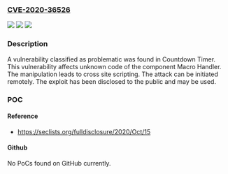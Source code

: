 ### [CVE-2020-36526](https://cve.mitre.org/cgi-bin/cvename.cgi?name=CVE-2020-36526)
![](https://img.shields.io/static/v1?label=Product&message=Countdown%20Timer&color=blue)
![](https://img.shields.io/static/v1?label=Version&message=n%2Fa&color=blue)
![](https://img.shields.io/static/v1?label=Vulnerability&message=CWE-79%20Cross%20Site%20Scripting&color=brighgreen)

### Description

A vulnerability classified as problematic was found in Countdown Timer. This vulnerability affects unknown code of the component Macro Handler. The manipulation leads to cross site scripting. The attack can be initiated remotely. The exploit has been disclosed to the public and may be used.

### POC

#### Reference
- https://seclists.org/fulldisclosure/2020/Oct/15

#### Github
No PoCs found on GitHub currently.

